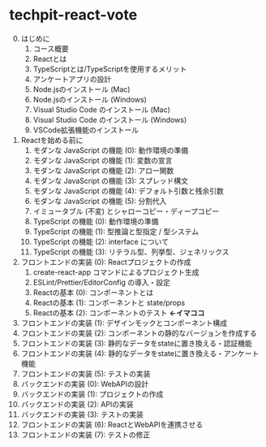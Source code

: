 # techpit-react-vote

0. はじめに
    1. コース概要
    1. Reactとは
    1. TypeScriptとは/TypeScriptを使用するメリット
    1. アンケートアプリの設計
    1. Node.jsのインストール (Mac)
    1. Node.jsのインストール (Windows)
    1. Visual Studio Code のインストール (Mac)
    1. Visual Studio Code のインストール (Windows)
    1. VSCode拡張機能のインストール
1. Reactを始める前に
    1. モダンな JavaScript の機能 (0): 動作環境の準備
    1. モダンな JavaScript の機能 (1): 変数の宣言
    1. モダンな JavaScript の機能 (2): アロー関数
    1. モダンな JavaScript の機能 (3): スプレッド構文
    1. モダンな JavaScript の機能 (4): デフォルト引数と残余引数
    1. モダンな JavaScript の機能 (5): 分割代入
    1. イミュータブル (不変) とシャローコピー・ディープコピー
    1. TypeScript の機能 (0): 動作環境の準備
    1. TypeScript の機能 (1): 型推論と型指定 / 型システム
    1. TypeScript の機能 (2): interface について
    1. TypeScript の機能 (3): リテラル型、列挙型、ジェネリックス
2. フロントエンドの実装 (0): Reactプロジェクトの作成
    1. create-react-app コマンドによるプロジェクト生成
    2. ESLint/Prettier/EditorConfig の導入・設定
    3. Reactの基本 (0): コンポーネントとは
    4. Reactの基本 (1): コンポーネントと state/props
    5. Reactの基本 (2): コンポーネントのテスト **←イマココ**
3. フロントエンドの実装 (1): デザインモックとコンポーネント構成
4. フロントエンドの実装 (2): コンポーネントの静的なバージョンを作成する
5. フロントエンドの実装 (3): 静的なデータをstateに置き換える・認証機能
6. フロントエンドの実装 (4): 静的なデータをstateに置き換える・アンケート機能
7. フロントエンドの実装 (5): テストの実装
8. バックエンドの実装 (0): WebAPIの設計
9. バックエンドの実装 (1): プロジェクトの作成
10. バックエンドの実装 (2): APIの実装
11. バックエンドの実装 (3): テストの実装
12. フロントエンドの実装 (6): ReactとWebAPIを連携させる
13. フロントエンドの実装 (7): テストの修正
